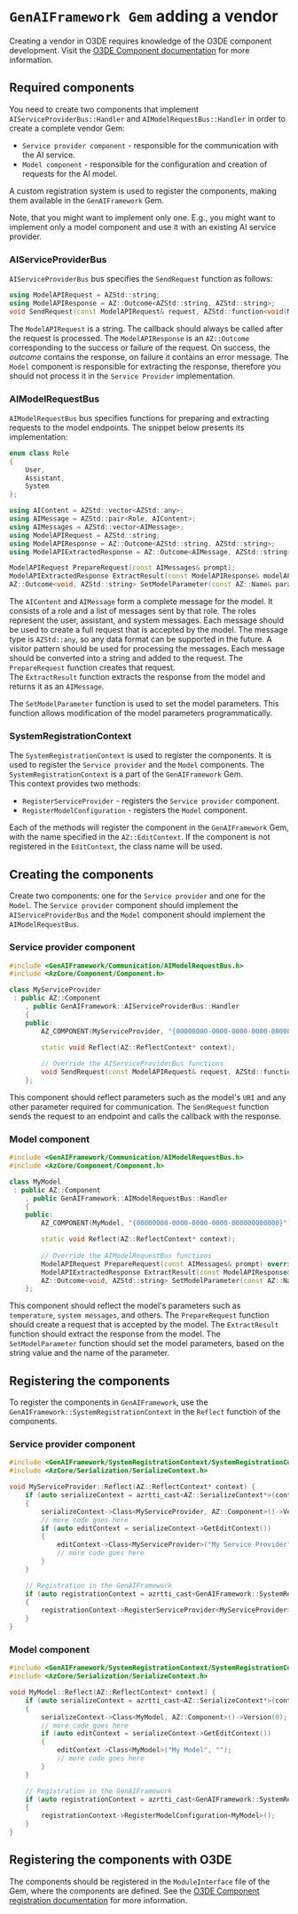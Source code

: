 # `GenAIFramework Gem` adding a vendor
Creating a vendor in O3DE requires knowledge of the O3DE component development. Visit the [O3DE Component documentation](https://www.docs.o3de.org/docs/user-guide/programming/components/) for more information.

## Required components
You need to create two components that implement `AIServiceProviderBus::Handler` and `AIModelRequestBus::Handler` in order to create a complete vendor Gem:
- `Service provider component` - responsible for the communication with the AI service.
- `Model component` - responsible for the configuration and creation of requests for the AI model.

A custom registration system is used to register the components, making them available in the `GenAIFramework` Gem.

Note, that you might want to implement only one. E.g., you might want to implement only a model component and use it with an existing AI service provider.

### AIServiceProviderBus
`AIServiceProviderBus` bus specifies the `SendRequest` function as follows:
```cpp
using ModelAPIRequest = AZStd::string;
using ModelAPIResponse = AZ::Outcome<AZStd::string, AZStd::string>;
void SendRequest(const ModelAPIRequest& request, AZStd::function<void(ModelAPIResponse)> callback);
```
The `ModelAPIRequest` is a string. The callback should always be called after the request is processed.
The `ModelAPIResponse` is an `AZ::Outcome` corresponding to the success or failure of the request. On success, the *outcome* contains the response, on failure it contains an error message. The `Model` component is responsible for extracting the response, therefore you should not process it in the `Service Provider` implementation.

### AIModelRequestBus
`AIModelRequestBus` bus specifies functions for preparing and extracting requests to the model endpoints. The snippet below presents its implementation:
```cpp
enum class Role
{
    User,
    Assistant,
    System
};

using AIContent = AZStd::vector<AZStd::any>;
using AIMessage = AZStd::pair<Role, AIContent>;
using AIMessages = AZStd::vector<AIMessage>;
using ModelAPIRequest = AZStd::string;
using ModelAPIResponse = AZ::Outcome<AZStd::string, AZStd::string>;
using ModelAPIExtractedResponse = AZ::Outcome<AIMessage, AZStd::string>;

ModelAPIRequest PrepareRequest(const AIMessages& prompt);
ModelAPIExtractedResponse ExtractResult(const ModelAPIResponse& modelAPIResponse);
AZ::Outcome<void, AZStd::string> SetModelParameter(const AZ::Name& parameterName, const AZStd::string& parameterValue);
```
The `AIContent` and `AIMessage` form a complete message for the model. It consists of a role and a list of messages sent by that role. The roles represent the user, assistant, and system messages.
Each message should be used to create a full request that is accepted by the model. The message type is `AZStd::any`, so any data format can be supported in the future. A visitor pattern should be used for processing the messages. Each message should be converted into a string and added to the request.
The `PrepareRequest` function creates that request.  
The `ExtractResult` function extracts the response from the model and returns it as an `AIMessage`.

The `SetModelParameter` function is used to set the model parameters. This function allows modification of the model parameters programmatically.

### SystemRegistrationContext
The `SystemRegistrationContext` is used to register the components. It is used to register the `Service provider` and the `Model` components. The `SystemRegistrationContext` is a part of the `GenAIFramework` Gem.  
This context provides two methods:
- `RegisterServiceProvider` - registers the `Service provider` component.
- `RegisterModelConfiguration` - registers the `Model` component.  

Each of the methods will register the component in the `GenAIFramework` Gem, with the name specified in the `AZ::EditContext`. If the component is not registered in the `EditContext`,
the class name will be used.

## Creating the components
Create two components: one for the `Service provider` and one for the `Model`. The `Service provider` component should implement the `AIServiceProviderBus` and the `Model` component should implement the `AIModelRequestBus`.
### Service provider component
```cpp
#include <GenAIFramework/Communication/AIModelRequestBus.h>
#include <AzCore/Component/Component.h>

class MyServiceProvider 
 : public AZ::Component
    , public GenAIFramework::AIServiceProviderBus::Handler
    {
    public:
        AZ_COMPONENT(MyServiceProvider, "{00000000-0000-0000-0000-000000000000}");

        static void Reflect(AZ::ReflectContext* context);
        
        // Override the AIServiceProviderBus functions
        void SendRequest(const ModelAPIRequest& request, AZStd::function<void(ModelAPIResponse)> callback) override;
    };
```
This component should reflect parameters such as the model's `URI` and any other parameter required for communication. The `SendRequest` function sends the request to an endpoint and calls the callback with the response.

### Model component

```cpp
#include <GenAIFramework/Communication/AIModelRequestBus.h>
#include <AzCore/Component/Component.h>

class MyModel 
 : public AZ::Component
    , public GenAIFramework::AIModelRequestBus::Handler
    {
    public:
        AZ_COMPONENT(MyModel, "{00000000-0000-0000-0000-000000000000}");

        static void Reflect(AZ::ReflectContext* context);
        
        // Override the AIModelRequestBus functions
        ModelAPIRequest PrepareRequest(const AIMessages& prompt) override;
        ModelAPIExtractedResponse ExtractResult(const ModelAPIResponse& modelAPIResponse) override;
        AZ::Outcome<void, AZStd::string> SetModelParameter(const AZ::Name& parameterName, const AZStd::string& parameterValue) override;
    };
```
This component should reflect the model's parameters such as `temperature`, `system messages`, and others. The `PrepareRequest` function should create a request that is accepted by the model. The `ExtractResult` function should extract the response from the model. The `SetModelParameter` function should set the model parameters, based on the string value and the name of the parameter.

## Registering the components
To register the components in `GenAIFramework`, use the `GenAIFramework::SystemRegistrationContext` in the `Reflect` function of the components.
### Service provider component
```cpp
#include <GenAIFramework/SystemRegistrationContext/SystemRegistrationContext.h>
#include <AzCore/Serialization/SerializeContext.h>

void MyServiceProvider::Reflect(AZ::ReflectContext* context) {
    if (auto serializeContext = azrtti_cast<AZ::SerializeContext*>(context))
    {
        serializeContext->Class<MyServiceProvider, AZ::Component>()->Version(0);
        // more code goes here
        if (auto editContext = serializeContext->GetEditContext())
        {
            editContext->Class<MyServiceProvider>("My Service Provider", "");
            // more code goes here
        }
    }

    // Registration in the GenAIFramework
    if (auto registrationContext = azrtti_cast<GenAIFramework::SystemRegistrationContext*>(context))
    {
        registrationContext->RegisterServiceProvider<MyServiceProvider>();
    }
}
```

### Model component
```cpp
#include <GenAIFramework/SystemRegistrationContext/SystemRegistrationContext.h>
#include <AzCore/Serialization/SerializeContext.h>

void MyModel::Reflect(AZ::ReflectContext* context) {
    if (auto serializeContext = azrtti_cast<AZ::SerializeContext*>(context))
    {
        serializeContext->Class<MyModel, AZ::Component>()->Version(0);
        // more code goes here
        if (auto editContext = serializeContext->GetEditContext())
        {
            editContext->Class<MyModel>("My Model", "");
            // more code goes here
        }
    }

    // Registration in the GenAIFramework
    if (auto registrationContext = azrtti_cast<GenAIFramework::SystemRegistrationContext*>(context))
    {
        registrationContext->RegisterModelConfiguration<MyModel>();
    }
}
```

## Registering the components with O3DE
The components should be registered in the `ModuleInterface` file of the Gem, where the components are defined. See the [O3DE Component registration documentation](https://www.docs.o3de.org/docs/user-guide/programming/components/create-component/#register-the-component) for more information.
